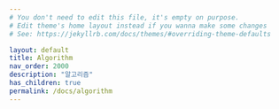 ```yaml
---
# You don't need to edit this file, it's empty on purpose.
# Edit theme's home layout instead if you wanna make some changes
# See: https://jekyllrb.com/docs/themes/#overriding-theme-defaults

layout: default
title: Algorithm
nav_order: 2000
description: "알고리즘"
has_children: true
permalink: /docs/algorithm
---
```

